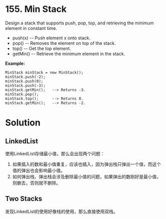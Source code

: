 # 155. Min Stack

Design a stack that supports push, pop, top, and retrieving the minimum element in constant time.

- push(x) -- Push element x onto stack.
- pop() -- Removes the element on top of the stack.
- top() -- Get the top element.
- getMin() -- Retrieve the minimum element in the stack.

**Example:**

	MinStack minStack = new MinStack();
	minStack.push(-2);
	minStack.push(0);
	minStack.push(-3);
	minStack.getMin();   --> Returns -3.
	minStack.pop();
	minStack.top();      --> Returns 0.
	minStack.getMin();   --> Returns -2.

# Solution

## LinkedList

使用LinkedList存储最小值，那么会出现两个问题：

1. 如果插入的数和最小值重复，应该也插入，因为弹出栈只弹出一个值，而这个值的弹出也会影响最小值。
2. 如何弹出栈，弹出栈会涉及删除最小值的问题，如果弹出的数刚好是最小值，则删去，否则就不删除。

## Two Stacks

发现LinkedList的使用好像栈的使用，那么直接使用双栈。
